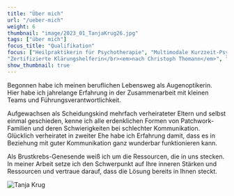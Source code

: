 ```yaml
---
title: "Über mich"
url: "/ueber-mich"
weight: 6
thumbnail: "image/2023_01_TanjaKrug26.jpg"
tags: ["über mich"]
focus_title: "Qualifikation"
focus: ["Heilpraktikerin für Psychotherapie", "Multimodale Kurzzeit-Psychotherapie</br><em>am Institut für Kommunikation und Gesundheit Ffm</em>",
"Zertifizierte Klärungshelferin</br><em>nach Christoph Thomann</em>", "Begleiterin in Lebenskrisen mit Hilfe der lösungsorientierten Kurzzeittherapie</br><em>nach De Shazer</em>"]
show_thumbnail: true
---
```


Begonnen habe ich meinen beruflichen Lebensweg als Augenoptikerin.  
Hier habe ich jahrelange Erfahrung in der Zusammenarbeit mit kleinen Teams und Führungsverantwortlichkeit.  

Aufgewachsen als Scheidungskind mehrfach verheirateter Eltern und selbst einmal geschieden, kenne ich alle erdenklichen Formen von Patchwork-Familien und deren Schwierigkeiten bei schlechter Kommunikation.
Glücklich verheiratet in zweiter Ehe habe ich Erfahrung damit, dass es in Beziehung mit guter Kommunikation ganz wunderbar funktionieren kann.  

Als Brustkrebs-Genesende weiß ich um die Ressourcen, die in uns stecken.
In meiner Arbeit setze ich den Schwerpunkt auf Ihre inneren Stärken und Ressourcen und vertraue darauf, dass die Lösung bereits in Ihnen steckt. 

![Tanja Krug](/image/2023_01_TanjaKrug_3.jpg)
